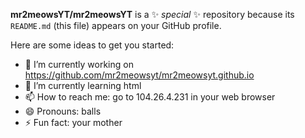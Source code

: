 **mr2meowsYT/mr2meowsYT** is a ✨ _special_ ✨ repository because its `README.md` (this file) appears on your GitHub profile.

Here are some ideas to get you started:

- 🔭 I’m currently working on https://github.com/mr2meowsyt/mr2meowsyt.github.io
- 🌱 I’m currently learning html
- 📫 How to reach me: go to 104.26.4.231 in your web browser
- 😄 Pronouns: balls
- ⚡ Fun fact: your mother

